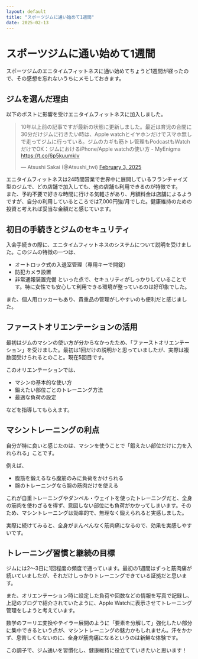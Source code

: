 ```yaml
---
layout: default
title: "スポーツジムに通い始めて1週間"
date: 2025-02-13
---
```


# スポーツジムに通い始めて1週間

スポーツジムのエニタイムフィットネスに通い始めてちょうど1週間が経ったので、その感想を忘れないうちにメモしておきます。

## ジムを選んだ理由

以下のポストに影響を受けエニタイムフィットネスに加入しました。  

<blockquote class="twitter-tweet"><p lang="ja" dir="ltr">10年以上前の記事ですが最新の状態に更新しました。最近は育児の合間に30分だけジムに行きたい時は、Apple watchとイヤホンだけでスマホ無しで走ってジムに行っている。ジムのカギも筋トレ管理もPodcastもWatchだけでOK：ジムにおけるiPhone/Apple watchの使い方 - MyEnigma <a href="https://t.co/6p5kuumklv">https://t.co/6p5kuumklv</a></p>&mdash; Atsushi Sakai (@Atsushi_twi) <a href="https://twitter.com/Atsushi_twi/status/1886394675931836704?ref_src=twsrc%5Etfw">February 3, 2025</a></blockquote> <script async src="https://platform.twitter.com/widgets.js" charset="utf-8"></script>

エニタイムフィットネスは24時間営業で世界中に展開しているフランチャイズ型のジムで、どの店舗で加入しても、他の店舗も利用できるのが特徴です。  
また、予約不要で好きな時間に行ける気軽さがあり、月額料金は店舗によるようですが、自分の利用しているところでは7,000円強/月でした。健康維持のための投資と考えれば妥当な金額だと感じています。

## 初日の手続きとジムのセキュリティ

入会手続きの際に、エニタイムフィットネスのシステムについて説明を受けました。このジムの特徴の一つは、
- オートロック式の入退室管理（専用キーで開錠）
- 防犯カメラ設置
- 非常通報装置完備
といった点で、セキュリティがしっかりしていることです。特に女性でも安心して利用できる環境が整っているのは好印象でした。

また、個人用ロッカーもあり、貴重品の管理がしやすいのも便利だと感じました。

## ファーストオリエンテーションの活用

最初はジムのマシンの使い方が分からなかったため、「ファーストオリエンテーション」を受けました。最初は1回だけの説明かと思っていましたが、実際は複数回受けられるとのこと。現在5回目です。

このオリエンテーションでは、  

- マシンの基本的な使い方
- 鍛えたい部位ごとのトレーニング方法
- 最適な負荷の設定  

などを指導してもらえます。

## マシントレーニングの利点

自分が特に良いと感じたのは、マシンを使うことで「鍛えたい部位だけに力を入れられる」ことです。

例えば、
- 腹筋を鍛えるなら腹筋のみに負荷をかけられる
- 腕のトレーニングなら腕の筋肉だけを使える

これが自重トレーニングやダンベル・ウェイトを使ったトレーニングだと、全身の筋肉を使わざるを得ず、意図しない部位にも負荷がかかってしまいます。そのため、マシントレーニングは効率的で、無理なく鍛えられると実感しました。

実際に続けてみると、全身がまんべんなく筋肉痛になるので、効果を実感しやすいです。

## トレーニング習慣と継続の目標

ジムには2〜3日に1回程度の頻度で通っています。最初の1週間はずっと筋肉痛が続いていましたが、それだけしっかりトレーニングできている証拠だと思います。

また、オリエンテーション時に設定した負荷や回数などの情報を写真で記録し、 上記のブログで紹介されていたように、Apple Watchに表示させてトレーニング管理をしようと考えています。

数学のフーリエ変換やテイラー展開のように「要素を分解して」強化したい部分に集中できるという点が、マシントレーニングの魅力かもしれません。汗をかかず、息苦しくもないのに、全身が筋肉痛になるというのは新鮮な体験です。

この調子で、ジム通いを習慣化し、健康維持に役立てていきたいと思います！

